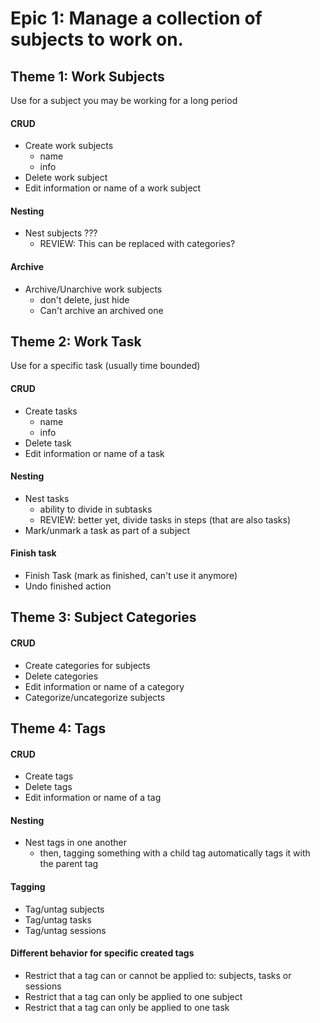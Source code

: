 # Epic 1: Manage a collection of subjects to work on.

## Theme 1: Work Subjects
Use for a subject you may be working for a long period
#### CRUD
  * Create work subjects
    - name
    - info
  * Delete work subject
  * Edit information or name of a work subject

#### Nesting
  * Nest subjects ???
    - REVIEW: This can be replaced with categories?

#### Archive
  * Archive/Unarchive work subjects
    - don't delete, just hide
    - Can't archive an archived one

## Theme 2: Work Task
Use for a specific task (usually time bounded)

#### CRUD
  * Create tasks
    - name
    - info
  * Delete task
  * Edit information or name of a task

#### Nesting
  * Nest tasks
    - ability to divide in subtasks
    - REVIEW: better yet, divide tasks in steps (that are also tasks)
  * Mark/unmark a task as part of a subject

#### Finish task
  * Finish Task (mark as finished, can't use it anymore)
  * Undo finished action

## Theme 3: Subject Categories
#### CRUD
  * Create categories for subjects
  * Delete categories
  * Edit information or name of a category
  * Categorize/uncategorize subjects


## Theme 4: Tags
#### CRUD
  * Create tags
  * Delete tags
  * Edit information or name of a tag

#### Nesting
  * Nest tags in one another
    - then, tagging something with a child tag automatically tags it with the parent tag

#### Tagging
  * Tag/untag subjects
  * Tag/untag tasks
  * Tag/untag sessions

#### Different behavior for specific created tags
  * Restrict that a tag can or cannot be applied to: subjects, tasks or sessions
  * Restrict that a tag can only be applied to one subject
  * Restrict that a tag can only be applied to one task
